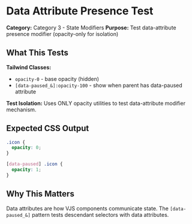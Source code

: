 # Data Attribute Presence Test

**Category:** Category 3 - State Modifiers
**Purpose:** Test data-attribute presence modifier (opacity-only for isolation)

## What This Tests

**Tailwind Classes:**
- `opacity-0` - base opacity (hidden)
- `[data-paused_&]:opacity-100` - show when parent has data-paused attribute

**Test Isolation:** Uses ONLY opacity utilities to test data-attribute modifier mechanism.

## Expected CSS Output

```css
.icon {
  opacity: 0;
}

[data-paused] .icon {
  opacity: 1;
}
```

## Why This Matters

Data attributes are how VJS components communicate state. The `[data-paused_&]` pattern tests descendant selectors with data attributes.
